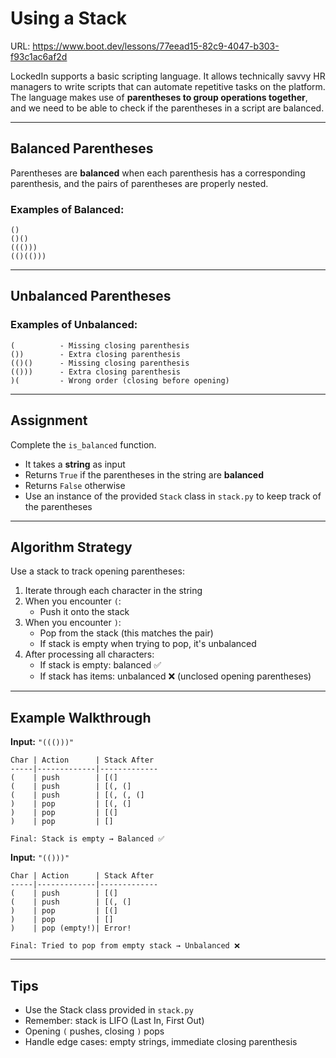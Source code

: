 # Using a Stack
URL: https://www.boot.dev/lessons/77eead15-82c9-4047-b303-f93c1ac6af2d

LockedIn supports a basic scripting language. It allows technically savvy HR managers to write scripts that can automate repetitive tasks on the platform. The language makes use of **parentheses to group operations together**, and we need to be able to check if the parentheses in a script are balanced.

---

## Balanced Parentheses

Parentheses are **balanced** when each parenthesis has a corresponding parenthesis, and the pairs of parentheses are properly nested. 

### Examples of Balanced:
```
()
()()
((()))
(()(()))
```

---

## Unbalanced Parentheses

### Examples of Unbalanced:
```
(          - Missing closing parenthesis
())        - Extra closing parenthesis
(()()      - Missing closing parenthesis
(()))      - Extra closing parenthesis
)(         - Wrong order (closing before opening)
```

---

## Assignment

Complete the `is_balanced` function.

- It takes a **string** as input
- Returns `True` if the parentheses in the string are **balanced**
- Returns `False` otherwise
- Use an instance of the provided `Stack` class in `stack.py` to keep track of the parentheses

---

## Algorithm Strategy

Use a stack to track opening parentheses:

1. Iterate through each character in the string
2. When you encounter `(`:
   - Push it onto the stack
3. When you encounter `)`:
   - Pop from the stack (this matches the pair)
   - If stack is empty when trying to pop, it's unbalanced
4. After processing all characters:
   - If stack is empty: balanced ✅
   - If stack has items: unbalanced ❌ (unclosed opening parentheses)

---

## Example Walkthrough

**Input:** `"((()))"`

```
Char | Action      | Stack After
-----|-------------|-------------
(    | push        | [(]
(    | push        | [(, (]
(    | push        | [(, (, (]
)    | pop         | [(, (]
)    | pop         | [(]
)    | pop         | []

Final: Stack is empty → Balanced ✅
```

**Input:** `"(()))"`

```
Char | Action      | Stack After
-----|-------------|-------------
(    | push        | [(]
(    | push        | [(, (]
)    | pop         | [(]
)    | pop         | []
)    | pop (empty!)| Error!

Final: Tried to pop from empty stack → Unbalanced ❌
```

---

## Tips

- Use the Stack class provided in `stack.py`
- Remember: stack is LIFO (Last In, First Out)
- Opening `(` pushes, closing `)` pops
- Handle edge cases: empty strings, immediate closing parenthesis
